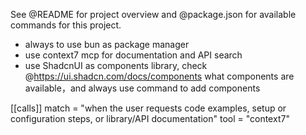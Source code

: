 See @README for project overview and @package.json for available commands for this project.

- always to use bun as package manager
- use context7 mcp for documentation and API search
- use ShadcnUI as components library, check @https://ui.shadcn.com/docs/components what components are available，and always use command to add components

[[calls]]
match = "when the user requests code examples, setup or configuration steps, or library/API documentation"
tool = "context7"
